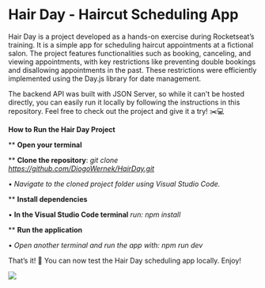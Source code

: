 # Hair Day - Haircut Scheduling App

Hair Day is a project developed as a hands-on exercise during Rocketseat’s training. 
It is a simple app for scheduling haircut appointments at a fictional salon. The project features functionalities such as booking, canceling, and viewing appointments, with key restrictions like preventing double bookings and disallowing appointments in the past. 
These restrictions were efficiently implemented using the Day.js library for date management.

The backend API was built with JSON Server, so while it can't be hosted directly, you can easily run it locally by following the instructions in this repository. Feel free to check out the project and give it a try! ✂️💻

**How to Run the Hair Day Project**

** **Open your terminal**

** **Clone the repository**: *git clone https://github.com/DiogoWernek/HairDay.git*

• *Navigate to the cloned project folder using Visual Studio Code.*

** **Install dependencies**

• **In the Visual Studio Code terminal**
*run: npm install*

** **Run the application**

• *Open another terminal and run the app with:
npm run dev*

That’s it! 🎉 You can now test the Hair Day scheduling app locally. Enjoy!

<img src="https://github.com/user-attachments/assets/366bc587-97ac-4de2-9fbe-397f44d62747"> 
